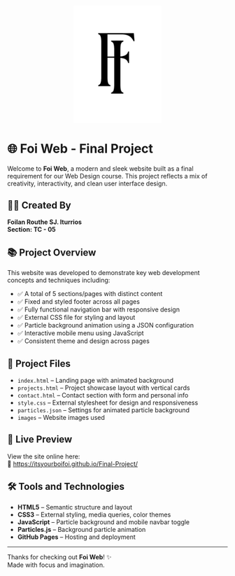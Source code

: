 <p align="center">
  <img src="images/Foi Logo.png" alt="Foi Web Logo" width="200"/>
</p>

# 🌐 Foi Web - Final Project

Welcome to **Foi Web**, a modern and sleek website built as a final requirement for our Web Design course. This project reflects a mix of creativity, interactivity, and clean user interface design.

## 👨‍💻 Created By  
**Foilan Routhe SJ. Iturrios**  
**Section: TC - 05**

## 📚 Project Overview

This website was developed to demonstrate key web development concepts and techniques including:

- ✅ A total of 5 sections/pages with distinct content
- ✅ Fixed and styled footer across all pages
- ✅ Fully functional navigation bar with responsive design
- ✅ External CSS file for styling and layout
- ✅ Particle background animation using a JSON configuration
- ✅ Interactive mobile menu using JavaScript
- ✅ Consistent theme and design across pages

## 📁 Project Files

- `index.html` – Landing page with animated background
- `projects.html` – Project showcase layout with vertical cards
- `contact.html` – Contact section with form and personal info
- `style.css` – External stylesheet for design and responsiveness
- `particles.json` – Settings for animated particle background
- `images` – Website images used

## 🚀 Live Preview

View the site online here:  
🔗 https://itsyourboifoi.github.io/Final-Project/

## 🛠️ Tools and Technologies

- **HTML5** – Semantic structure and layout  
- **CSS3** – External styling, media queries, color themes  
- **JavaScript** – Particle background and mobile navbar toggle  
- **Particles.js** – Background particle animation  
- **GitHub Pages** – Hosting and deployment  

---

Thanks for checking out **Foi Web**! ✨  
Made with focus and imagination.
